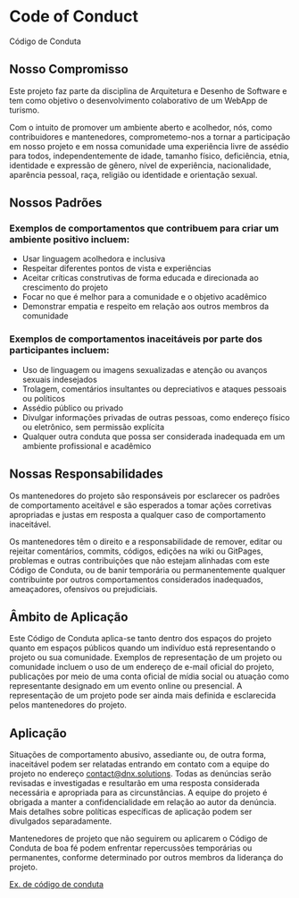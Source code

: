 # Code of Conduct

Código de Conduta

## Nosso Compromisso
Este projeto faz parte da disciplina de Arquitetura e Desenho de Software e tem como objetivo o desenvolvimento colaborativo de um WebApp de turismo. 

Com o intuito de promover um ambiente aberto e acolhedor, nós, como contribuidores e mantenedores, comprometemo-nos a tornar a participação em nosso projeto e em nossa comunidade uma experiência livre de assédio para todos, independentemente de idade, tamanho físico, deficiência, etnia, identidade e expressão de gênero, nível de experiência, nacionalidade, aparência pessoal, raça, religião ou identidade e orientação sexual.

## Nossos Padrões
### Exemplos de comportamentos que contribuem para criar um ambiente positivo incluem:

- Usar linguagem acolhedora e inclusiva
- Respeitar diferentes pontos de vista e experiências
- Aceitar críticas construtivas de forma educada e direcionada ao crescimento do projeto
- Focar no que é melhor para a comunidade e o objetivo acadêmico
- Demonstrar empatia e respeito em relação aos outros membros da comunidade

### Exemplos de comportamentos inaceitáveis por parte dos participantes incluem:

- Uso de linguagem ou imagens sexualizadas e atenção ou avanços sexuais indesejados
- Trolagem, comentários insultantes ou depreciativos e ataques pessoais ou políticos
- Assédio público ou privado
- Divulgar informações privadas de outras pessoas, como endereço físico ou eletrônico, sem permissão explícita
- Qualquer outra conduta que possa ser considerada inadequada em um ambiente profissional e acadêmico

## Nossas Responsabilidades

Os mantenedores do projeto são responsáveis por esclarecer os padrões de comportamento aceitável e são esperados a tomar ações corretivas apropriadas e justas em resposta a qualquer caso de comportamento inaceitável.

Os mantenedores têm o direito e a responsabilidade de remover, editar ou rejeitar comentários, commits, códigos, edições na wiki ou GitPages, problemas e outras contribuições que não estejam alinhadas com este Código de Conduta, ou de banir temporária ou permanentemente qualquer contribuinte por outros comportamentos considerados inadequados, ameaçadores, ofensivos ou prejudiciais.

## Âmbito de Aplicação

Este Código de Conduta aplica-se tanto dentro dos espaços do projeto quanto em espaços públicos quando um indivíduo está representando o projeto ou sua comunidade. Exemplos de representação de um projeto ou comunidade incluem o uso de um endereço de e-mail oficial do projeto, publicações por meio de uma conta oficial de mídia social ou atuação como representante designado em um evento online ou presencial. A representação de um projeto pode ser ainda mais definida e esclarecida pelos mantenedores do projeto.

## Aplicação

Situações de comportamento abusivo, assediante ou, de outra forma, inaceitável podem ser relatadas entrando em contato com a equipe do projeto no endereço contact@dnx.solutions. Todas as denúncias serão revisadas e investigadas e resultarão em uma resposta considerada necessária e apropriada para as circunstâncias. A equipe do projeto é obrigada a manter a confidencialidade em relação ao autor da denúncia. Mais detalhes sobre políticas específicas de aplicação podem ser divulgados separadamente.

Mantenedores de projeto que não seguirem ou aplicarem o Código de Conduta de boa fé podem enfrentar repercussões temporárias ou permanentes, conforme determinado por outros membros da liderança do projeto.



[Ex. de código de conduta](https://github.com/DNXLabs/terraform-aws-ecs/blob/master/CODE_OF_CONDUCT.md)